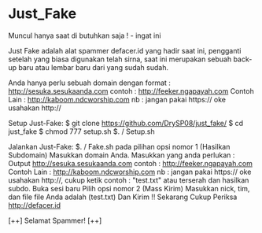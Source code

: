 # Just_Fake
Muncul hanya saat di butuhkan saja ! - ingat ini

Just Fake adalah alat spammer defacer.id yang hadir saat ini, pengganti setelah yang biasa digunakan telah sirna, saat ini merupakan sebuah back-up baru atau lembar baru dari yang sudah sudah.

Anda hanya perlu sebuah domain dengan format : http://sesuka.sesukaanda.com
contoh : http://feeker.ngapayah.com
Contoh Lain : http://kaboom.ndcworship.com
nb : jangan pakai https:// oke usahakan http://

Setup Just-Fake: $ git clone https://github.com/DrySP08/just_fake/ $ cd just_fake $ chmod 777 setup.sh $. / Setup.sh

Jalankan Just-Fake: $. / Fake.sh pada pilihan opsi nomor 1 (Hasilkan Subdomain) Masukkan domain Anda. 
Masukkan yang anda perlukan : Output http://sesuka.sesukaanda.com contoh : http://feeker.ngapayah.com Contoh Lain : http://kaboom.ndcworship.com
nb : jangan pakai https:// oke usahakan http://, cukup ketik contoh : "test.txt" atau terserah dan hasilkan subdo.
Buka sesi baru Pilih opsi nomor 2 (Mass Kirim) Masukkan nick, tim, dan file file Anda adalah (test.txt) Dan Kirim !! 
Sekarang Cukup Periksa http://defacer.id 

[++] Selamat Spammer! [++]
